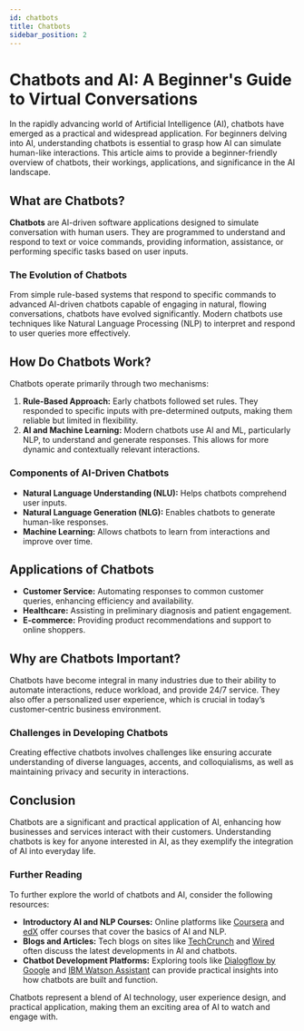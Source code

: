 ```yaml
---
id: chatbots
title: Chatbots
sidebar_position: 2
---
```

# Chatbots and AI: A Beginner's Guide to Virtual Conversations

In the rapidly advancing world of Artificial Intelligence (AI), chatbots have emerged as a practical and widespread application. For beginners delving into AI, understanding chatbots is essential to grasp how AI can simulate human-like interactions. This article aims to provide a beginner-friendly overview of chatbots, their workings, applications, and significance in the AI landscape.

## What are Chatbots?

**Chatbots** are AI-driven software applications designed to simulate conversation with human users. They are programmed to understand and respond to text or voice commands, providing information, assistance, or performing specific tasks based on user inputs.

### The Evolution of Chatbots

From simple rule-based systems that respond to specific commands to advanced AI-driven chatbots capable of engaging in natural, flowing conversations, chatbots have evolved significantly. Modern chatbots use techniques like Natural Language Processing (NLP) to interpret and respond to user queries more effectively.

## How Do Chatbots Work?

Chatbots operate primarily through two mechanisms:

1. **Rule-Based Approach:** Early chatbots followed set rules. They responded to specific inputs with pre-determined outputs, making them reliable but limited in flexibility.
2. **AI and Machine Learning:** Modern chatbots use AI and ML, particularly NLP, to understand and generate responses. This allows for more dynamic and contextually relevant interactions.

### Components of AI-Driven Chatbots

- **Natural Language Understanding (NLU):** Helps chatbots comprehend user inputs.
- **Natural Language Generation (NLG):** Enables chatbots to generate human-like responses.
- **Machine Learning:** Allows chatbots to learn from interactions and improve over time.

## Applications of Chatbots

- **Customer Service:** Automating responses to common customer queries, enhancing efficiency and availability.
- **Healthcare:** Assisting in preliminary diagnosis and patient engagement.
- **E-commerce:** Providing product recommendations and support to online shoppers.

## Why are Chatbots Important?

Chatbots have become integral in many industries due to their ability to automate interactions, reduce workload, and provide 24/7 service. They also offer a personalized user experience, which is crucial in today’s customer-centric business environment.

### Challenges in Developing Chatbots

Creating effective chatbots involves challenges like ensuring accurate understanding of diverse languages, accents, and colloquialisms, as well as maintaining privacy and security in interactions.

## Conclusion

Chatbots are a significant and practical application of AI, enhancing how businesses and services interact with their customers. Understanding chatbots is key for anyone interested in AI, as they exemplify the integration of AI into everyday life.

### Further Reading

To further explore the world of chatbots and AI, consider the following resources:

- **Introductory AI and NLP Courses:** Online platforms like [Coursera](https://www.coursera.org/) and [edX](https://www.edx.org/) offer courses that cover the basics of AI and NLP.
- **Blogs and Articles:** Tech blogs on sites like [TechCrunch](https://techcrunch.com/) and [Wired](https://www.wired.com/) often discuss the latest developments in AI and chatbots.
- **Chatbot Development Platforms:** Exploring tools like [Dialogflow by Google](https://dialogflow.cloud.google.com/) and [IBM Watson Assistant](https://www.ibm.com/cloud/watson-assistant/) can provide practical insights into how chatbots are built and function.

Chatbots represent a blend of AI technology, user experience design, and practical application, making them an exciting area of AI to watch and engage with.